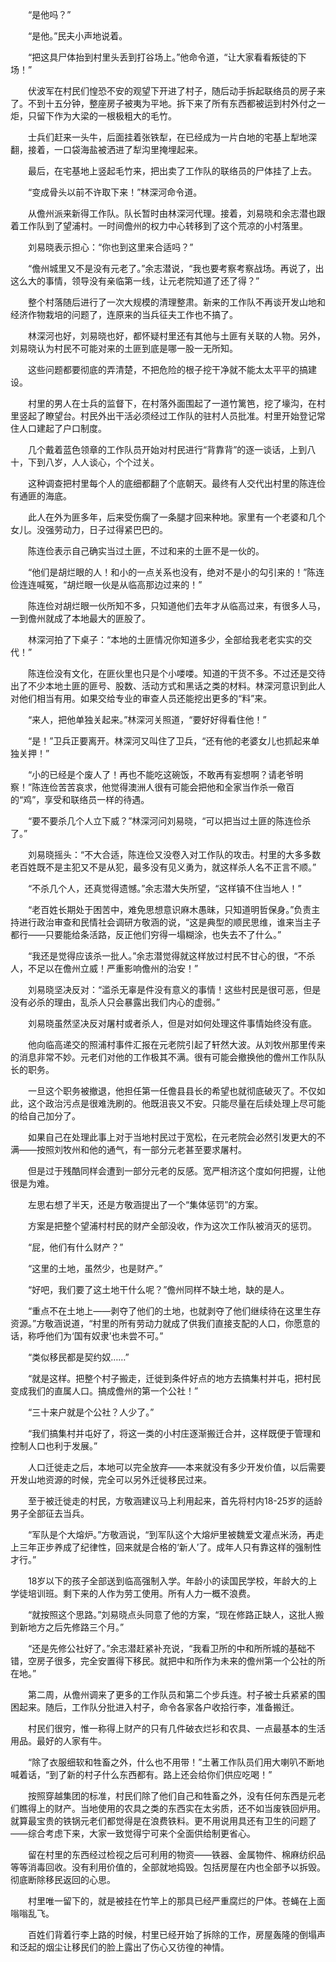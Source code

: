 　　“是他吗？”

　　“是他。”民夫小声地说着。

　　“把这具尸体抬到村里头丢到打谷场上。”他命令道，“让大家看看叛徒的下场！”

　　伏波军在村民们惶恐不安的观望下开进了村子，随后动手拆起联络员的房子来了。不到十五分钟，整座房子被夷为平地。拆下来了所有东西都被运到村外付之一炬，只留下作为大梁的一根极粗大的毛竹。

　　士兵们赶来一头牛，后面挂着张铁犁，在已经成为一片白地的宅基上犁地深翻，接着，一口袋海盐被洒进了犁沟里掩埋起来。

　　最后，在宅基地上竖起毛竹来，把出卖了工作队的联络员的尸体挂了上去。

　　“变成骨头以前不许取下来！”林深河命令道。

　　从儋州派来新得工作队。队长暂时由林深河代理。接着，刘易晓和余志潜也跟着工作队到了望浦村。一时间儋州的权力中心转移到了这个荒凉的小村落里。

　　刘易晓表示担心：“你也到这里来合适吗？”

　　“儋州城里又不是没有元老了。”余志潜说，“我也要考察考察战场。再说了，出这么大的事情，领导没有亲临第一线，让元老院知道了还了得？”

　　整个村落随后进行了一次大规模的清理整肃。新来的工作队不再谈开发山地和经济作物栽培的问题了，连原来的当兵征夫工作也不搞了。

　　林深河也好，刘易晓也好，都怀疑村里还有其他与土匪有关联的人物。另外，刘易晓认为村民不可能对来的土匪到底是哪一股一无所知。

　　这些问题都要彻底的弄清楚，不把危险的根子挖干净就不能太太平平的搞建设。

　　村里的男人在士兵的监督下，在村落外面围起了一道竹篱笆，挖了壕沟，在村里竖起了瞭望台。村民外出干活必须经过工作队的驻村人员批准。村里开始登记常住人口建起了户口制度。

　　几个戴着蓝色领章的工作队员开始对村民进行“背靠背”的逐一谈话，上到八十，下到八岁，人人谈心，个个过关。

　　这种调查把村里每个人的底细都翻了个底朝天。最终有人交代出村里的陈连俭有通匪的海底。

　　此人在外为匪多年，后来受伤瘸了一条腿才回来种地。家里有一个老婆和几个女儿。没强劳动力，日子过得紧巴巴的。

　　陈连俭表示自己确实当过土匪，不过和来的土匪不是一伙的。

　　“他们是胡烂眼的人！和小的一点关系也没有，绝对不是小的勾引来的！”陈连俭连连喊冤，“胡烂眼一伙是从临高那边过来的！”

　　陈连俭对胡烂眼一伙所知不多，只知道他们去年才从临高过来，有很多人马，一到儋州就成了本地最大的匪股了。

　　林深河拍了下桌子：“本地的土匪情况你知道多少，全部给我老老实实的交代！”

　　陈连俭没有文化，在匪伙里也只是个小喽喽。知道的干货不多。不过还是交待出了不少本地土匪的匪号、股数、活动方式和黑话之类的材料。林深河意识到此人对他们相当有用。如果交给专业的审查人员还能挖出更多的“料”来。

　　“来人，把他单独关起来。”林深河关照道，“要好好得看住他！”

　　“是！”卫兵正要离开。林深河又叫住了卫兵，“还有他的老婆女儿也抓起来单独关押！”

　　“小的已经是个废人了！再也不能吃这碗饭，不敢再有妄想啊？请老爷明察！”陈连俭苦苦哀求，他觉得澳洲人很有可能会把他和全家当作杀一儆百的“鸡”，享受和联络员一样的待遇。

　　“要不要杀几个人立下威？”林深河问刘易晓，“可以把当过土匪的陈连俭杀了。”

　　刘易晓摇头：“不大合适，陈连俭又没卷入对工作队的攻击。村里的大多多数老百姓既不是主犯又不是从犯，最多没有见义勇为，就这样杀人名不正言不顺。”

　　“不杀几个人，还真觉得遗憾。”余志潜大失所望，“这样镇不住当地人！”

　　“老百姓长期处于困苦中，难免思想意识麻木愚昧，只知道明哲保身。”负责主持进行政治审查和民情社会调研方敬涵的说，“这是典型的顺民思维，谁来当主子都行——只要能给条活路，反正他们穷得一塌糊涂，也失去不了什么。”

　　“我还是觉得应该杀一批人。”余志潜觉得就这样放过村民不甘心的很，“不杀人，不足以在儋州立威！严重影响儋州的治安！”

　　刘易晓坚决反对：“滥杀无辜是件没有意义的事情！这些村民是很可恶，但是没有必杀的理由，乱杀人只会暴露出我们内心的虚弱。”

　　刘易晓虽然坚决反对屠村或者杀人，但是对如何处理这件事情始终没有底。

　　他向临高递交的照浦村事件汇报在元老院引起了轩然大波。从刘牧州那里传来的消息非常不妙。元老们对他的工作极其不满。很有可能会撤换他的儋州工作队队长的职务。

　　一旦这个职务被撤退，他担任第一任儋县县长的希望也就彻底破灭了。不仅如此，这个政治污点是很难洗刷的。他既沮丧又不安。只能尽量在后续处理上尽可能的给自己加分了。

　　如果自己在处理此事上对于当地村民过于宽松，在元老院会必然引发更大的不满——按照刘牧州和他的通气，有一部分元老甚至要求屠村。

　　但是过于残酷同样会遭到一部分元老的反感。宽严相济这个度如何把握，让他很是为难。

　　左思右想了半天，还是方敬涵提出了一个“集体惩罚”的方案。

　　方案是把整个望浦村村民的财产全部没收，作为这次工作队被消灭的惩罚。

　　“屁，他们有什么财产？”

　　“这里的土地，虽然少，也是财产。”

　　“好吧，我们要了这土地干什么呢？”儋州同样不缺土地，缺的是人。

　　“重点不在土地上——剥夺了他们的土地，也就剥夺了他们继续待在这里生存资源。”方敬涵说道，“村里的所有劳动力就成了供我们直接支配的人口，你愿意的话，称呼他们为‘国有奴隶’也未尝不可。”

　　“类似移民都是契约奴……”

　　“就是这样。把整个村子搬走，迁徙到条件好点的地方去搞集村并屯，把村民变成我们的直属人口。搞成儋州的第一个公社！”

　　“三十来户就是个公社？人少了。”

　　“我们搞集村并屯好了，将这一类的小村庄逐渐搬迁合并，这样既便于管理和控制人口也利于发展。”

　　人口迁徙走之后，本地可以完全放弃——本来就没有多少开发价值，以后需要开发山地资源的时候，完全可以另外迁徙移民过来。

　　至于被迁徙走的村民，方敬涵建议马上利用起来，首先将村内18-25岁的适龄男子全部征去当兵。

　　“军队是个大熔炉。”方敬涵说，“到军队这个大熔炉里被魏爱文灌点米汤，再走上三年正步养成了纪律性，回来就是合格的‘新人’了。成年人只有靠这样的强制性才行。”

　　18岁以下的孩子全部送到临高强制入学。年龄小的读国民学校，年龄大的上学徒培训班。剩下来的人作为劳工使用。所有人力一概不浪费。

　　“就按照这个思路。”刘易晓点头同意了他的方案，“现在修路正缺人，这批人搬到新地方之后先修路三个月。”

　　“还是先修公社好了。”余志潜赶紧补充说，“我看卫所的中和所所城的基础不错，空房子很多，完全安置得下移民。就把中和所作为未来的儋州第一个公社的所在地。”

　　第二周，从儋州调来了更多的工作队员和第二个步兵连。村子被士兵紧紧的围困起来。随后，工作队分批进入村子，命令各家各户收拾行李，准备搬迁。

　　村民们很穷，惟一称得上财产的只有几件破衣烂衫和农具、一点最基本的生活用品。最好的人家有牛。

　　“除了衣服细软和牲畜之外，什么也不用带！”土著工作队员们用大喇叭不断地喊着话，“到了新的村子什么东西都有。路上还会给你们供应吃喝！”

　　按照穿越集团的标准，村民们除了他们自己和牲畜之外，没有任何东西是元老们瞧得上的财产。当地使用的农具之类的东西实在太劣质，还不如当废铁回炉用。就算最宝贵的铁锅元老们都觉得是在浪费铁料。更不用说用具还有卫生的问题了——综合考虑下来，大家一致觉得宁可来个全面供给制更省心。

　　留在村里的东西经过检视之后可利用的物资——铁器、金属物件、棉麻纺织品等等消毒回收。没有利用价值的，全部就地捣毁。包括房屋在内也全部予以拆毁。彻底断除移民返回的心思。

　　村里唯一留下的，就是被挂在竹竿上的那具已经严重腐烂的尸体。苍蝇在上面嗡嗡乱飞。

　　百姓们背着行李上路的时候，村里已经开始了拆除的工作，房屋轰隆的倒塌声和泛起的烟尘让移民们的脸上露出了伤心又彷徨的神情。
